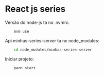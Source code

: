 # React js series

Versão do node-js ta no .nvmrc:
```bash
	nvm use
```

Api minhas-series-server ta no node_modules:
```bash
	cd node_modules/minhas-series-server
```

Iniciar projeto:
```bash
	yarn start
```